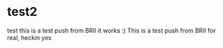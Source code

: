 # test2
test
this is a test push from BRII it works :)
This is a test push from BRII for real, heckin yes
